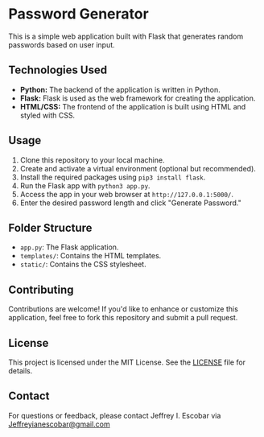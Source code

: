 # Password Generator

This is a simple web application built with Flask that generates random passwords based on user input.

## Technologies Used

- **Python:** The backend of the application is written in Python.
- **Flask:** Flask is used as the web framework for creating the application.
- **HTML/CSS:** The frontend of the application is built using HTML and styled with CSS.

## Usage

1. Clone this repository to your local machine.
2. Create and activate a virtual environment (optional but recommended).
3. Install the required packages using `pip3 install flask`.
4. Run the Flask app with `python3 app.py`.
5. Access the app in your web browser at `http://127.0.0.1:5000/`.
6. Enter the desired password length and click "Generate Password."

## Folder Structure

- `app.py`: The Flask application.
- `templates/`: Contains the HTML templates.
- `static/`: Contains the CSS stylesheet.

## Contributing

Contributions are welcome! If you'd like to enhance or customize this application, feel free to fork this repository and submit a pull request.

## License

This project is licensed under the MIT License. See the [LICENSE](LICENSE) file for details.

## Contact


For questions or feedback, please contact Jeffrey I. Escobar via Jeffreyianescobar@gmail.com
